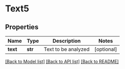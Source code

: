 # Text5

## Properties
Name | Type | Description | Notes
------------ | ------------- | ------------- | -------------
**text** | **str** | Text to be analyzed | [optional] 

[[Back to Model list]](../README.md#documentation-for-models) [[Back to API list]](../README.md#documentation-for-api-endpoints) [[Back to README]](../README.md)


